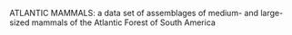 ATLANTIC MAMMALS: a data set of assemblages of medium- and large-sized mammals
of the Atlantic Forest of South America

